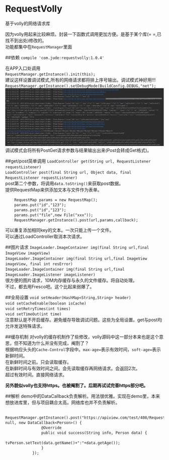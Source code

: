 # RequestVolly
基于volly的网络请求库

因为volly用起来比较麻烦。封装一下函数式调用更加方便。是基于某个库(= =,已找不到出处)修改的。  
功能都集中在`RequestManager`里面

##依赖
`compile 'com.jude:requestvolly:1.0.4'`

在APP入口处调用  
`RequestManager.getInstance().init(this);`  
建议这样设置调试模式,所有的网络请求都将排上序号输出。调试模式神好用!!!  
`RequestManager.getInstance().setDebugMode(BuildConfig.DEBUG,"net");`  
![log.png](log.png)
调试模式会将所有PostGet请求参数与结果输出出来(Post会转成Get格式)。

##get/post简单调用
`LoadController get(String url, RequestListener requestListener)`  
`LoadController post(final String url, Object data, final RequestListener requestListener)`  
post第二个参数，将调用`data.toString()`来获取post数据。  
提供RequestMap来供添加文本与文件作为表单。  

        RequestMap params = new RequestMap();
        params.put("id","123");
        params.put("id","123");
        params.put("file",new File("xxx"));
        RequestManager.getInstance().post(url,params,callback);
可以重复添加相同key的文本。一次只能上传一个文件。  
可以通过LoadController取消本次请求。

##图片请求
`ImageLoader.ImageContainer img(final String url,final ImageView imageView)`  
`ImageLoader.ImageContainer img(final String url,final ImageView imageView, final int resError)`  
`ImageLoader.ImageContainer img(final String url,final ImageLoader.ImageListener imageListener)`  
很方便的图片请求，10M内存缓存与永久的文件缓存。将自动处理。  
不过，都去用Fresco吧。这个比起来弱爆了。

##全局设置
`void setHeader(HashMap<String,String> header)`  
`void setCacheEnable(boolean isCache)`  
`void setRetryTimes(int times)`  
`void setTimeOut(int time)`  
注意默认是不开启缓存。避免缓存导致调试问题。这些为全局设置。get与post均允许发送特殊请求。  

##缓存机制 
对volly的缓存机制作了些修改，volly源码中这一部分本来也是这个意思，但不知道为什么并没有完成，阉割了？  
根据响应头头的`Cache-Control`字段中。`max-age=`表示有效时间，`soft-age=`表示新鲜时间。  
在新鲜时间之前。只会读取缓存。  
在新鲜时间与有效时间之间。会先读取缓存再网络请求。会返回2次。  
超过有效时间。直接网络请求。  

**另外貌似volly也支持https。也被阉割了。后期再试试完善https部分吧。**

##解析
demo中的DataCallback<T>负责解析。用法很优雅。实现在demo里，本来想放进库里，但与项目耦合太高。网络库也并不负责解析。  

        RequestManager.getInstance().post("https://apiview.com/test/408/RequestVolly/getPerson", null, new DataCallback<Person>() {
                    @Override
                    public void success(String info, Person data) {
                        tvPerson.setText(data.getName()+":"+data.getAge());
                    }
                });


